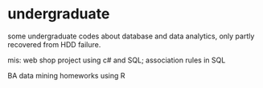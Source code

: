 # undergraduate
some undergraduate codes about database and data analytics, only partly recovered from HDD failure.


mis: web shop project using c# and SQL; association rules in SQL


BA data mining homeworks using R
